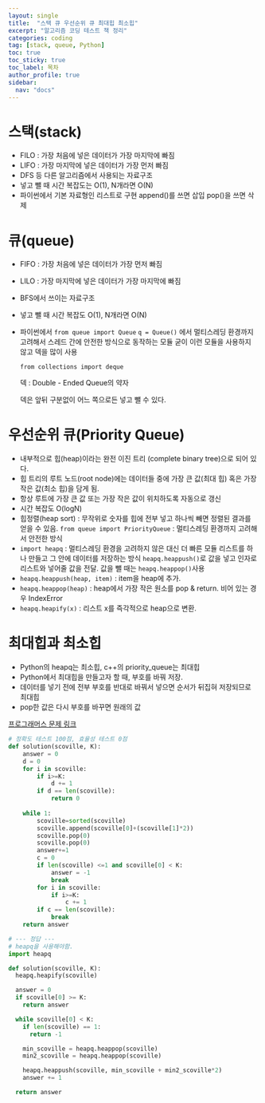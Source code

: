 ```yaml
---
layout: single
title:  "스택 큐 우선순위 큐 최대힙 최소힙"
excerpt: "알고리즘 코딩 테스트 책 정리"
categories: coding
tag: [stack, queue, Python]
toc: true
toc_sticky: true
toc_label: 목차
author_profile: true
sidebar:
  nav: "docs"
---
```


<head>
  <style>
    table.dataframe {
      white-space: normal;
      width: 100%;
      height: 240px;
      display: block;
      overflow: auto;
      font-family: Arial, sans-serif;
      font-size: 0.9rem;
      line-height: 20px;
      text-align: center;
      border: 0px !important;
    }

    table.dataframe th {
      text-align: center;
      font-weight: bold;
      padding: 8px;
    }

    table.dataframe td {
      text-align: center;
      padding: 8px;
    }

    table.dataframe tr:hover {
      background: #b8d1f3; 
    }

    .output_prompt {
      overflow: auto;
      font-size: 0.9rem;
      line-height: 1.45;
      border-radius: 0.3rem;
      -webkit-overflow-scrolling: touch;
      padding: 0.8rem;
      margin-top: 0;
      margin-bottom: 15px;
      font: 1rem Consolas, "Liberation Mono", Menlo, Courier, monospace;
      color: $code-text-color;
      border: solid 1px $border-color;
      border-radius: 0.3rem;
      word-break: normal;
      white-space: pre;
    }

  .dataframe tbody tr th:only-of-type {
      vertical-align: middle;
  }

  .dataframe tbody tr th {
      vertical-align: top;
  }

  .dataframe thead th {
      text-align: center !important;
      padding: 8px;
  }

  .page__content p {
      margin: 0 0 0px !important;
  }

  .page__content p > strong {
    font-size: 0.8rem !important;
  }
  .language-result {
    background : #ffffff00;
    font-size: 0.8rem;
    }
  </style>
</head>

# 스택(stack)
- FILO : 가장 처음에 넣은 데이터가 가장 마지막에 빠짐
- LIFO : 가장 마지막에 넣은 데이터가 가장 먼저 빠짐
- DFS 등 다른 알고리즘에서 사용되는 자료구조
- 넣고 뺄 때 시간 복잡도는 O(1), N개라면 O(N)
- 파이썬에서 기본 자료형인 리스트로 구현
append()를 쓰면 삽입
pop()을 쓰면 삭제
# 큐(queue)
  - FIFO : 가장 처음에 넣은 데이터가 가장 먼저 빠짐
  - LILO : 가장 마지막에 넣은 데이터가 가장 마지막에 빠짐
  - BFS에서 쓰이는 자료구조
  - 넣고 뺄 때 시간 복잡도 O(1), N개라면 O(N)
  - 파이썬에서 `from queue import Queue`
  `q = Queue()` 에서 멀티스레딩 환경까지 고려해서 스레드 간에 안전한 방식으로 동작하는 모듈
  굳이 이런 모듈을 사용하지 않고 덱을 많이 사용
      
      `from collections import deque`
      
      덱 : Double - Ended Queue의 약자
      
      덱은 앞뒤 구분없이 어느 쪽으로든 넣고 뺄 수 있다.
        
# 우선순위 큐(Priority Queue)
  - 내부적으로 힙(heap)이라는 완전 이진 트리 (complete binary tree)으로 되어 있다.
  - 힙 트리의 루트 노드(root node)에는 데이터들 중에 가장 큰 값(최대 힙) 혹은 가장 작은 값(최소 힙)을 담게 됨.
  - 항상 루트에 가장 큰 값 또는 가장 작은 값이 위치하도록 자동으로 갱신
  - 시간 복잡도 O(logN)
  - 힙정렬(heap sort) : 무작위로 숫자를 힙에 전부 넣고 하나씩 빼면 정렬된 결과를 얻을 수 있음.
  `from queue import PriorityQueue` : 멀티스레딩 환경까지 고려해서 안전한 방식
  - `import heapq` : 멀티스레딩 환경을 고려하지 않은 대신 더 빠른 모듈
  리스트를 하나 만들고 그 안에 데이터를 저장하는 방식
  `heapq.heappush()`로 값을 넣고 인자로 리스트와 넣어줄 값을 전달.
  값을 뺄 때는 `heapq.heappop()`사용
  - `heapq.heappush(heap, item)` : item을 heap에 추가.
  - `heapq.heappop(heap)` : heap에서 가장 작은 원소를 pop & return. 비어 있는 경우 IndexError
  - `heapq.heapify(x)` : 리스트 x를 즉각적으로 heap으로 변환.
# 최대힙과 최소힙
  - Python의 heapq는 최소힙, c++의 priority_queue는 최대힙
  - Python에서 최대힙을 만들고자 할 때, 부호를 바꿔 저장.
  - 데이터를 넣기 전에 전부 부호를 반대로 바꿔서 넣으면 순서가 뒤집혀 저장되므로 최대힙
  - pop한 값은 다시 부호를 바꾸면 원래의 값

[프로그래머스 문제 링크](https://school.programmers.co.kr/learn/courses/30/lessons/42626#)

```python
# 정확도 테스트 100점, 효율성 테스트 0점
def solution(scoville, K):
    answer = 0
    d = 0
    for i in scoville:
        if i>=K:
            d += 1
        if d == len(scoville):
            return 0
    
    while 1:
        scoville=sorted(scoville)
        scoville.append(scoville[0]+(scoville[1]*2))
        scoville.pop(0)
        scoville.pop(0)
        answer+=1
        c = 0
        if len(scoville) <=1 and scoville[0] < K:
            answer = -1
            break
        for i in scoville:
            if i>=K:
                c += 1
        if c == len(scoville):
            break
    return answer

# --- 정답 ---
# heapq을 사용해야함.
import heapq

def solution(scoville, K):
  heapq.heapify(scoville)

  answer = 0
  if scoville[0] >= K:
    return answer

  while scoville[0] < K:
    if len(scoville) == 1:
      return -1

    min_scoville = heapq.heappop(scoville)
    min2_scoville = heapq.heappop(scoville)

    heapq.heappush(scoville, min_scoville + min2_scoville*2)
    answer += 1

  return answer
```